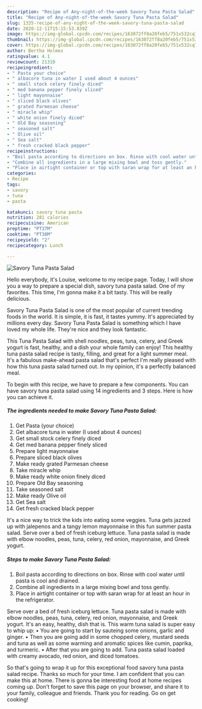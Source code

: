 ```yaml
---
description: "Recipe of Any-night-of-the-week Savory Tuna Pasta Salad"
title: "Recipe of Any-night-of-the-week Savory Tuna Pasta Salad"
slug: 1335-recipe-of-any-night-of-the-week-savory-tuna-pasta-salad
date: 2020-12-11T15:15:53.839Z
image: https://img-global.cpcdn.com/recipes/163072ff8a20feb5/751x532cq70/savory-tuna-pasta-salad-recipe-main-photo.jpg
thumbnail: https://img-global.cpcdn.com/recipes/163072ff8a20feb5/751x532cq70/savory-tuna-pasta-salad-recipe-main-photo.jpg
cover: https://img-global.cpcdn.com/recipes/163072ff8a20feb5/751x532cq70/savory-tuna-pasta-salad-recipe-main-photo.jpg
author: Bertha Holmes
ratingvalue: 4.1
reviewcount: 21310
recipeingredient:
- " Pasta your choice"
- " albacore tuna in water I used about 4 ounces"
- " small stock celery finely diced"
- " med banana pepper finely sliced"
- " light mayonnaise"
- " sliced black olives"
- " grated Parmesan cheese"
- " miracle whip"
- " white onion finely diced"
- " Old Bay seasoning"
- " seasoned salt"
- " Olive oil"
- " Sea salt"
- " fresh cracked black pepper"
recipeinstructions:
- "Boil pasta according to directions on box. Rinse with cool water until pasta is cool and drained."
- "Combine all ingredients in a large mixing bowl and toss gently."
- "Place in airtight container or top with saran wrap for at least an hour in the refrigerator."
categories:
- Recipe
tags:
- savory
- tuna
- pasta

katakunci: savory tuna pasta 
nutrition: 281 calories
recipecuisine: American
preptime: "PT37M"
cooktime: "PT38M"
recipeyield: "2"
recipecategory: Lunch

---
```



![Savory Tuna Pasta Salad](https://img-global.cpcdn.com/recipes/163072ff8a20feb5/751x532cq70/savory-tuna-pasta-salad-recipe-main-photo.jpg)

Hello everybody, it's Louise, welcome to my recipe page. Today, I will show you a way to prepare a special dish, savory tuna pasta salad. One of my favorites. This time, I'm gonna make it a bit tasty. This will be really delicious.

Savory Tuna Pasta Salad is one of the most popular of current trending foods in the world. It is simple, it is fast, it tastes yummy. It's appreciated by millions every day. Savory Tuna Pasta Salad is something which I have loved my whole life. They're nice and they look fantastic.

This Tuna Pasta Salad with shell noodles, peas, tuna, celery, and Greek yogurt is fast, healthy, and a dish your whole family can enjoy! This healthy tuna pasta salad recipe is tasty, filling, and great for a light summer meal. It&#39;s a fabulous make-ahead pasta salad that&#39;s perfect I&#39;m really pleased with how this tuna pasta salad turned out. In my opinion, it&#39;s a perfectly balanced meal.


To begin with this recipe, we have to prepare a few components. You can have savory tuna pasta salad using 14 ingredients and 3 steps. Here is how you can achieve it.

<!--inarticleads1-->

##### The ingredients needed to make Savory Tuna Pasta Salad:

1. Get  Pasta (your choice)
1. Get  albacore tuna in water (I used about 4 ounces)
1. Get  small stock celery finely diced
1. Get  med banana pepper finely sliced
1. Prepare  light mayonnaise
1. Prepare  sliced black olives
1. Make ready  grated Parmesan cheese
1. Take  miracle whip
1. Make ready  white onion finely diced
1. Prepare  Old Bay seasoning
1. Take  seasoned salt
1. Make ready  Olive oil
1. Get  Sea salt
1. Get  fresh cracked black pepper


It&#39;s a nice way to trick the kids into eating some veggies. Tuna gets jazzed up with jalepenos and a tangy lemon mayonnaise in this fun summer pasta salad. Serve over a bed of fresh iceburg lettuce. Tuna pasta salad is made with elbow noodles, peas, tuna, celery, red onion, mayonnaise, and Greek yogurt. 

<!--inarticleads2-->

##### Steps to make Savory Tuna Pasta Salad:

1. Boil pasta according to directions on box. Rinse with cool water until pasta is cool and drained.
1. Combine all ingredients in a large mixing bowl and toss gently.
1. Place in airtight container or top with saran wrap for at least an hour in the refrigerator.


Serve over a bed of fresh iceburg lettuce. Tuna pasta salad is made with elbow noodles, peas, tuna, celery, red onion, mayonnaise, and Greek yogurt. It&#39;s an easy, healthy, dish that is. This warm tuna salad is super easy to whip up: • You are going to start by sauteing some onions, garlic and ginger. • Then you are going add in some chopped celery, mustard seeds and tuna as well as some warming and aromatic spices like cumin, paprika, and turmeric. • After that you are going to add. Tuna pasta salad loaded with creamy avocado, red onion, and diced tomatoes. 

So that's going to wrap it up for this exceptional food savory tuna pasta salad recipe. Thanks so much for your time. I am confident that you can make this at home. There is gonna be interesting food at home recipes coming up. Don't forget to save this page on your browser, and share it to your family, colleague and friends. Thank you for reading. Go on get cooking!
